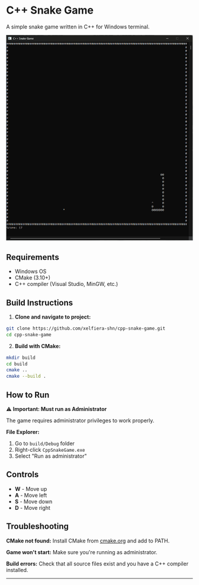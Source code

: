 # C++ Snake Game

A simple snake game written in C++ for Windows terminal.

![Gameplay](gameplay.gif)

## Requirements

- Windows OS
- CMake (3.10+)
- C++ compiler (Visual Studio, MinGW, etc.)

## Build Instructions

1. **Clone and navigate to project:**
```bash
git clone https://github.com/xelfiera-shn/cpp-snake-game.git
cd cpp-snake-game
```

2. **Build with CMake:**

```bash
mkdir build
cd build
cmake ..
cmake --build .
```

## How to Run

⚠️ **Important: Must run as Administrator**

The game requires administrator privileges to work properly.

**File Explorer:**
1. Go to `build/Debug` folder
2. Right-click `CppSnakeGame.exe`
3. Select "Run as administrator"

## Controls

- **W** - Move up
- **A** - Move left
- **S** - Move down
- **D** - Move right

## Troubleshooting

**CMake not found:** Install CMake from [cmake.org](https://cmake.org/download/) and add to PATH.

**Game won't start:** Make sure you're running as administrator.

**Build errors:** Check that all source files exist and you have a C++ compiler installed.

---
